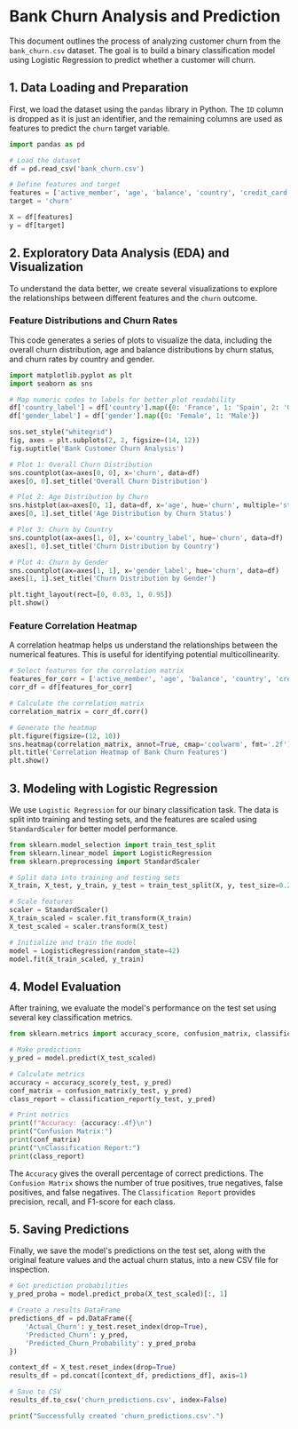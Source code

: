 # Bank Churn Analysis and Prediction

This document outlines the process of analyzing customer churn from the `bank_churn.csv` dataset. The goal is to build a binary classification model using Logistic Regression to predict whether a customer will churn.

## 1. Data Loading and Preparation

First, we load the dataset using the `pandas` library in Python. The `ID` column is dropped as it is just an identifier, and the remaining columns are used as features to predict the `churn` target variable.

```python
import pandas as pd

# Load the dataset
df = pd.read_csv('bank_churn.csv')

# Define features and target
features = ['active_member', 'age', 'balance', 'country', 'credit_card', 'gender']
target = 'churn'

X = df[features]
y = df[target]
```

## 2. Exploratory Data Analysis (EDA) and Visualization
To understand the data better, we create several visualizations to explore the relationships between different features and the `churn` outcome.

### Feature Distributions and Churn Rates
This code generates a series of plots to visualize the data, including the overall churn distribution, age and balance distributions by churn status, and churn rates by country and gender.

```python
import matplotlib.pyplot as plt
import seaborn as sns

# Map numeric codes to labels for better plot readability
df['country_label'] = df['country'].map({0: 'France', 1: 'Spain', 2: 'Germany'})
df['gender_label'] = df['gender'].map({0: 'Female', 1: 'Male'})

sns.set_style("whitegrid")
fig, axes = plt.subplots(2, 2, figsize=(14, 12))
fig.suptitle('Bank Customer Churn Analysis')

# Plot 1: Overall Churn Distribution
sns.countplot(ax=axes[0, 0], x='churn', data=df)
axes[0, 0].set_title('Overall Churn Distribution')

# Plot 2: Age Distribution by Churn
sns.histplot(ax=axes[0, 1], data=df, x='age', hue='churn', multiple='stack')
axes[0, 1].set_title('Age Distribution by Churn Status')

# Plot 3: Churn by Country
sns.countplot(ax=axes[1, 0], x='country_label', hue='churn', data=df)
axes[1, 0].set_title('Churn Distribution by Country')

# Plot 4: Churn by Gender
sns.countplot(ax=axes[1, 1], x='gender_label', hue='churn', data=df)
axes[1, 1].set_title('Churn Distribution by Gender')

plt.tight_layout(rect=[0, 0.03, 1, 0.95])
plt.show()
```

### Feature Correlation Heatmap
A correlation heatmap helps us understand the relationships between the numerical features. This is useful for identifying potential multicollinearity.

```python
# Select features for the correlation matrix
features_for_corr = ['active_member', 'age', 'balance', 'country', 'credit_card', 'gender', 'churn']
corr_df = df[features_for_corr]

# Calculate the correlation matrix
correlation_matrix = corr_df.corr()

# Generate the heatmap
plt.figure(figsize=(12, 10))
sns.heatmap(correlation_matrix, annot=True, cmap='coolwarm', fmt='.2f')
plt.title('Correlation Heatmap of Bank Churn Features')
plt.show()
```

## 3. Modeling with Logistic Regression
We use `Logistic Regression` for our binary classification task. The data is split into training and testing sets, and the features are scaled using `StandardScaler` for better model performance.

```python
from sklearn.model_selection import train_test_split
from sklearn.linear_model import LogisticRegression
from sklearn.preprocessing import StandardScaler

# Split data into training and testing sets
X_train, X_test, y_train, y_test = train_test_split(X, y, test_size=0.2, random_state=42)

# Scale features
scaler = StandardScaler()
X_train_scaled = scaler.fit_transform(X_train)
X_test_scaled = scaler.transform(X_test)

# Initialize and train the model
model = LogisticRegression(random_state=42)
model.fit(X_train_scaled, y_train)
```

## 4. Model Evaluation
After training, we evaluate the model's performance on the test set using several key classification metrics.

```python
from sklearn.metrics import accuracy_score, confusion_matrix, classification_report

# Make predictions
y_pred = model.predict(X_test_scaled)

# Calculate metrics
accuracy = accuracy_score(y_test, y_pred)
conf_matrix = confusion_matrix(y_test, y_pred)
class_report = classification_report(y_test, y_pred)

# Print metrics
print(f"Accuracy: {accuracy:.4f}\n")
print("Confusion Matrix:")
print(conf_matrix)
print("\nClassification Report:")
print(class_report)
```

The `Accuracy` gives the overall percentage of correct predictions. The `Confusion Matrix` shows the number of true positives, true negatives, false positives, and false negatives. The `Classification Report` provides precision, recall, and F1-score for each class.

## 5. Saving Predictions
Finally, we save the model's predictions on the test set, along with the original feature values and the actual churn status, into a new CSV file for inspection.

```python
# Get prediction probabilities
y_pred_proba = model.predict_proba(X_test_scaled)[:, 1]

# Create a results DataFrame
predictions_df = pd.DataFrame({
    'Actual_Churn': y_test.reset_index(drop=True), 
    'Predicted_Churn': y_pred,
    'Predicted_Churn_Probability': y_pred_proba
})

context_df = X_test.reset_index(drop=True)
results_df = pd.concat([context_df, predictions_df], axis=1)

# Save to CSV
results_df.to_csv('churn_predictions.csv', index=False)

print("Successfully created 'churn_predictions.csv'.")
```
